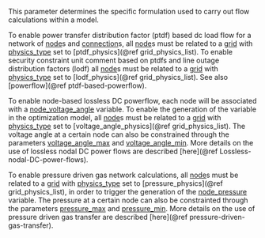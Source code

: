 This parameter determines the specific formulation used to carry out flow calculations within a model. 

To enable power transfer distribution factor (ptdf) based dc load flow for a network of [node](@ref)s and 
[connection](@ref)s, all [node](@ref)s must be related to a [grid](@ref) with [physics\_type](@ref) set to 
[ptdf\_physics](@ref grid_physics_list). To enable security constraint unit comment based on ptdfs and line outage 
distribution factors (lodf) all [node](@ref)s must be related to a [grid](@ref) with [physics\_type](@ref) set to 
[lodf\_physics](@ref grid_physics_list). See also [powerflow](@ref ptdf-based-powerflow).

To enable node-based lossless DC powerflow, each node will be associated with a [node\_voltage\_angle](@ref) variable. 
To enable the generation of the variable in the optimization model, all [node](@ref)s must be related to a [grid](@ref) 
with [physics\_type](@ref) set to [voltage\_angle\_physics](@ref grid_physics_list). The voltage angle at a certain node 
can also be constrained through the parameters [voltage\_angle\_max](@ref) and [voltage\_angle\_min](@ref). More details 
on the use of lossless nodal DC power flows are described [here](@ref Lossless-nodal-DC-power-flows).

To enable pressure driven gas network calculations, all [node](@ref)s must be related to a [grid](@ref) with 
[physics\_type](@ref) set to [pressure\_physics](@ref grid_physics_list), in order to trigger the generation of the 
[node\_pressure](@ref) variable. The pressure at a certain node can also be constrainted through the parameters 
[pressure\_max](@ref) and [pressure\_min](@ref). More details on the use of pressure driven gas transfer
are described [here](@ref pressure-driven-gas-transfer).
